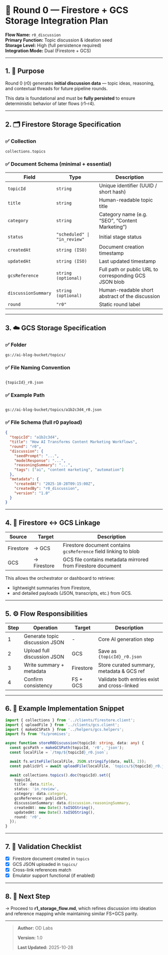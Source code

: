 # 🧩 Round 0 — Firestore + GCS Storage Integration Plan
**Flow Name:** `r0_discussion`  
**Primary Function:** Topic discussion & ideation seed  
**Storage Level:** High (full persistence required)  
**Integration Mode:** Dual (Firestore + GCS)

---

## 1. 🎯 Purpose
Round 0 (r0) generates **initial discussion data** — topic ideas, reasoning, and contextual threads for future pipeline rounds.

This data is foundational and must be **fully persisted** to ensure deterministic behavior of later flows (r1–r4).

---

## 2. 🗂️ Firestore Storage Specification

### ✅ Collection
`collections.topics`

### ✅ Document Schema (minimal + essential)
| Field | Type | Description |
|-------|------|-------------|
| `topicId` | `string` | Unique identifier (UUID / short hash) |
| `title` | `string` | Human-readable topic title |
| `category` | `string` | Category name (e.g. “SEO”, “Content Marketing”) |
| `status` | `"scheduled" \| "in_review"` | Initial stage status |
| `createdAt` | `string (ISO)` | Document creation timestamp |
| `updatedAt` | `string (ISO)` | Last updated timestamp |
| `gcsReference` | `string (optional)` | Full path or public URL to corresponding GCS JSON blob |
| `discussionSummary` | `string (optional)` | Human-readable short abstract of the discussion |
| `round` | `"r0"` | Static round label |

---

## 3. ☁️ GCS Storage Specification

### ✅ Folder
`gs://ai-blog-bucket/topics/`

### ✅ File Naming Convention
```

{topicId}_r0.json

```

### ✅ Example Path
```

gs://ai-blog-bucket/topics/a1b2c3d4_r0.json

````

### ✅ File Schema (full r0 payload)
```json
{
  "topicId": "a1b2c3d4",
  "title": "How AI Transforms Content Marketing Workflows",
  "round": "r0",
  "discussion": {
    "seedPrompt": "...",
    "modelResponse": "...",
    "reasoningSummary": "...",
    "tags": ["ai", "content marketing", "automation"]
  },
  "metadata": {
    "createdAt": "2025-10-28T09:15:00Z",
    "createdBy": "r0_discussion",
    "version": "1.0"
  }
}
````

---

## 4. 🔗 Firestore ↔ GCS Linkage

| Source    | Target      | Description                                                      |
| --------- | ----------- | ---------------------------------------------------------------- |
| Firestore | → GCS       | Firestore document contains `gcsReference` field linking to blob |
| GCS       | → Firestore | GCS file contains metadata mirrored from Firestore document      |

This allows the orchestrator or dashboard to retrieve:

* lightweight summaries from Firestore,
* and detailed payloads (JSON, transcripts, etc.) from GCS.

---

## 5. ⚙️ Flow Responsibilities

| Step | Operation                      | Target    | Description                                  |
| ---- | ------------------------------ | --------- | -------------------------------------------- |
| 1    | Generate topic discussion JSON | -         | Core AI generation step                      |
| 2    | Upload full discussion JSON    | GCS       | Save as `{topicId}_r0.json`                  |
| 3    | Write summary + metadata       | Firestore | Store curated summary, metadata & GCS ref    |
| 4    | Confirm consistency            | FS + GCS  | Validate both entries exist and cross-linked |

---

## 6. 🧪 Example Implementation Snippet

```ts
import { collections } from '../clients/firestore.client';
import { uploadFile } from '../clients/gcs.client';
import { makeGCSPath } from '../helpers/gcs.helpers';
import fs from 'fs/promises';

async function storeR0Discussion(topicId: string, data: any) {
  const gcsPath = makeGCSPath(topicId, 'r0', 'json');
  const localFile = `/tmp/${topicId}_r0.json`;

  await fs.writeFile(localFile, JSON.stringify(data, null, 2));
  const publicUrl = await uploadFile(localFile, `topics/${topicId}_r0.json`);

  await collections.topics().doc(topicId).set({
    topicId,
    title: data.title,
    status: 'in_review',
    category: data.category,
    gcsReference: publicUrl,
    discussionSummary: data.discussion.reasoningSummary,
    createdAt: new Date().toISOString(),
    updatedAt: new Date().toISOString(),
    round: 'r0',
  });
}
```

---

## 7. 🧭 Validation Checklist

* [x] Firestore document created in `topics`
* [x] GCS JSON uploaded in `topics/`
* [x] Cross-link references match
* [x] Emulator support functional (if enabled)

---

## 8. 🔮 Next Step

→ Proceed to **r1_storage_flow.md**, which refines discussion into ideation and reference mapping while maintaining similar FS+GCS parity.

---

>**Author:** OD Labs
>
>**Version:** 1.0
>
>**Last Updated:** 2025-10-28